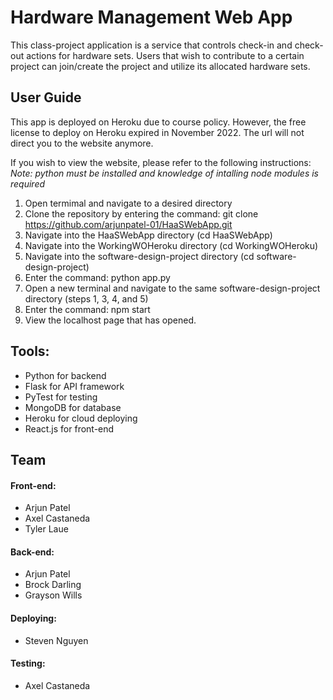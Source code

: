 # Hardware Management Web App
This class-project application is a service that controls check-in and check-out actions for hardware sets. Users that wish to contribute to a certain project can join/create the project and utilize its allocated hardware sets.

## User Guide
This app is deployed on Heroku due to course policy. However, the free license to deploy on Heroku expired in November 2022. The url will not direct you to the website anymore.

If you wish to view the website, please refer to the following instructions: <br/>
*Note: python must be installed and knowledge of intalling node modules is required*
1. Open termimal and navigate to a desired directory
2. Clone the repository by entering the command: git clone https://github.com/arjunpatel-01/HaaSWebApp.git
3. Navigate into the HaaSWebApp directory (cd HaaSWebApp)
4. Navigate into the WorkingWOHeroku directory (cd WorkingWOHeroku)
5. Navigate into the software-design-project directory (cd software-design-project)
6. Enter the command: python app.py
7. Open a new terminal and navigate to the same software-design-project directory (steps 1, 3, 4, and 5)
8. Enter the command: npm start
9. View the localhost page that has opened.

## Tools:
* Python for backend
* Flask for API framework
* PyTest for testing
* MongoDB for database
* Heroku for cloud deploying
* React.js for front-end

## Team

#### Front-end:
* Arjun Patel
* Axel Castaneda
* Tyler Laue

#### Back-end: 
* Arjun Patel
* Brock Darling
* Grayson Wills

#### Deploying: 
* Steven Nguyen

#### Testing: 
* Axel Castaneda
